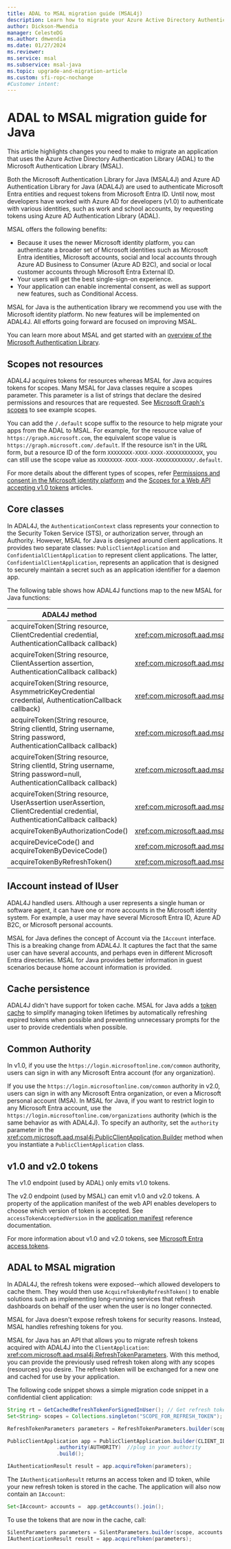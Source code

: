 ```yaml
---
title: ADAL to MSAL migration guide (MSAL4j)
description: Learn how to migrate your Azure Active Directory Authentication Library (ADAL) Java app to the Microsoft Authentication Library (MSAL).
author: Dickson-Mwendia
manager: CelesteDG
ms.author: dmwendia
ms.date: 01/27/2024
ms.reviewer: 
ms.service: msal
ms.subservice: msal-java
ms.topic: upgrade-and-migration-article
ms.custom: sfi-ropc-nochange
#Customer intent: 
---
```


# ADAL to MSAL migration guide for Java

This article highlights changes you need to make to migrate an application that uses the Azure Active Directory Authentication Library (ADAL) to the Microsoft Authentication Library (MSAL).

Both the Microsoft Authentication Library for Java (MSAL4J) and Azure AD Authentication Library for Java (ADAL4J) are used to authenticate Microsoft Entra entities and request tokens from Microsoft Entra ID. Until now, most developers have worked with Azure AD for developers (v1.0) to authenticate with various identities, such as work and school accounts, by requesting tokens using Azure AD Authentication Library (ADAL).

MSAL offers the following benefits:

- Because it uses the newer Microsoft identity platform, you can authenticate a broader set of Microsoft identities such as Microsoft Entra identities, Microsoft accounts, social and local accounts through Azure AD Business to Consumer (Azure AD B2C), and social or local customer accounts through Microsoft Entra External ID.
- Your users will get the best single-sign-on experience.
- Your application can enable incremental consent, as well as support new features, such as Conditional Access.

MSAL for Java is the authentication library we recommend you use with the Microsoft identity platform. No new features will be implemented on ADAL4J. All efforts going forward are focused on improving MSAL.

You can learn more about MSAL and get started with an [overview of the Microsoft Authentication Library](../index.md).

## Scopes not resources

ADAL4J acquires tokens for resources whereas MSAL for Java acquires tokens for scopes. Many MSAL for Java classes require a scopes parameter. This parameter is a list of strings that declare the desired permissions and resources that are requested. See [Microsoft Graph's scopes](/graph/permissions-reference) to see example scopes.

You can add the `/.default` scope suffix to the resource to help migrate your apps from the ADAL to MSAL. For example, for the resource value of `https://graph.microsoft.com`, the equivalent scope value is `https://graph.microsoft.com/.default`.  If the resource isn't in the URL form, but a resource ID of the form `XXXXXXXX-XXXX-XXXX-XXXXXXXXXXXX`, you can still use the scope value as `XXXXXXXX-XXXX-XXXX-XXXXXXXXXXXX/.default`.

For more details about the different types of scopes, refer
[Permissions and consent in the Microsoft identity platform](/entra/identity-platform/permissions-consent-overview) and the [Scopes for a Web API accepting v1.0 tokens](/entra/identity-platform/msal-v1-app-scopes) articles.

## Core classes

In ADAL4J, the `AuthenticationContext` class represents your connection to the Security Token Service (STS), or authorization server, through an Authority. However, MSAL for Java is designed around client applications. It provides two separate classes: `PublicClientApplication` and `ConfidentialClientApplication` to represent client applications.  The latter, `ConfidentialClientApplication`, represents an application that is designed to securely maintain a secret such as an application identifier for a daemon app.

The following table shows how ADAL4J functions map to the new MSAL for Java functions:

| ADAL4J method| MSAL4J method|
|------|-------|
|acquireToken(String resource, ClientCredential credential, AuthenticationCallback callback) | <xref:com.microsoft.aad.msal4j.ClientCredentialParameters> |
|acquireToken(String resource, ClientAssertion assertion, AuthenticationCallback callback)| <xref:com.microsoft.aad.msal4j.ClientCredentialParameters> |
|acquireToken(String resource, AsymmetricKeyCredential credential, AuthenticationCallback callback)| <xref:com.microsoft.aad.msal4j.ClientCredentialParameters> |
|acquireToken(String resource, String clientId, String username, String password, AuthenticationCallback callback)| <xref:com.microsoft.aad.msal4j.UserNamePasswordParameters> |
|acquireToken(String resource, String clientId, String username, String password=null, AuthenticationCallback callback)|<xref:com.microsoft.aad.msal4j.IntegratedWindowsAuthenticationParameters> |
|acquireToken(String resource, UserAssertion userAssertion, ClientCredential credential, AuthenticationCallback callback)| <xref:com.microsoft.aad.msal4j.OnBehalfOfParameters> |
|acquireTokenByAuthorizationCode() | <xref:com.microsoft.aad.msal4j.AuthorizationCodeParameters> |
| acquireDeviceCode() and acquireTokenByDeviceCode()| <xref:com.microsoft.aad.msal4j.DeviceCodeFlowParameters> |
|acquireTokenByRefreshToken()| <xref:com.microsoft.aad.msal4j.SilentParameters> |

## IAccount instead of IUser

ADAL4J handled users. Although a user represents a single human or software agent, it can have one or more accounts in the Microsoft identity system. For example, a user may have several Microsoft Entra ID, Azure AD B2C, or Microsoft personal accounts.

MSAL for Java defines the concept of Account via the `IAccount` interface. This is a breaking change from ADAL4J. It captures the fact that the same user can have several accounts, and perhaps even in different Microsoft Entra directories. MSAL for Java provides better information in guest scenarios because home account information is provided.

## Cache persistence

ADAL4J didn't have support for token cache. MSAL for Java adds a [token cache](/entra/identity-platform/msal-acquire-cache-tokens) to simplify managing token lifetimes by automatically refreshing expired tokens when possible and preventing unnecessary prompts for the user to provide credentials when possible.

## Common Authority

In v1.0, if you use the `https://login.microsoftonline.com/common` authority, users can sign in with any Microsoft Entra account (for any organization).

If you use the `https://login.microsoftonline.com/common` authority in v2.0, users can sign in with any Microsoft Entra organization, or even a Microsoft personal account (MSA). In MSAL for Java, if you want to restrict login to any Microsoft Entra account, use the `https://login.microsoftonline.com/organizations` authority (which is the same behavior as with ADAL4J). To specify an authority, set the `authority` parameter in the <xref:com.microsoft.aad.msal4j.PublicClientApplication.Builder> method when you instantiate a `PublicClientApplication` class.

## v1.0 and v2.0 tokens

The v1.0 endpoint (used by ADAL) only emits v1.0 tokens.

The v2.0 endpoint (used by MSAL) can emit v1.0 and v2.0 tokens. A property of the application manifest of the web API enables developers to choose which version of token is accepted. See `accessTokenAcceptedVersion` in the [application manifest](/entra/identity-platform/reference-app-manifest) reference documentation.

For more information about v1.0 and v2.0 tokens, see [Microsoft Entra access tokens](/entra/identity-platform/access-tokens).

## ADAL to MSAL migration

In ADAL4J, the refresh tokens were exposed--which allowed developers to cache them. They would then use `AcquireTokenByRefreshToken()` to enable solutions such as implementing long-running services that refresh dashboards on behalf of the user when the user is no longer connected.

MSAL for Java doesn't expose refresh tokens for security reasons. Instead, MSAL handles refreshing tokens for you.

MSAL for Java has an API that allows you to migrate refresh tokens acquired with ADAL4J into the `ClientApplication`: <xref:com.microsoft.aad.msal4j.RefreshTokenParameters>. With this method, you can provide the previously used refresh token along with any scopes (resources) you desire. The refresh token will be exchanged for a new one and cached for use by your application.

The following code snippet shows a simple migration code snippet in a confidential client application:

```java
String rt = GetCachedRefreshTokenForSignedInUser(); // Get refresh token from where you have them stored
Set<String> scopes = Collections.singleton("SCOPE_FOR_REFRESH_TOKEN");

RefreshTokenParameters parameters = RefreshTokenParameters.builder(scopes, rt).build();

PublicClientApplication app = PublicClientApplication.builder(CLIENT_ID) // ClientId for your application
                .authority(AUTHORITY)  //plug in your authority
                .build();

IAuthenticationResult result = app.acquireToken(parameters);
```

The `IAuthenticationResult` returns an access token and ID token, while your new refresh token is stored in the cache. The application will also now contain an `IAccount`:

```java
Set<IAccount> accounts =  app.getAccounts().join();
```

To use the tokens that are now in the cache, call:

```java
SilentParameters parameters = SilentParameters.builder(scope, accounts.iterator().next()).build();
IAuthenticationResult result = app.acquireToken(parameters);
```
